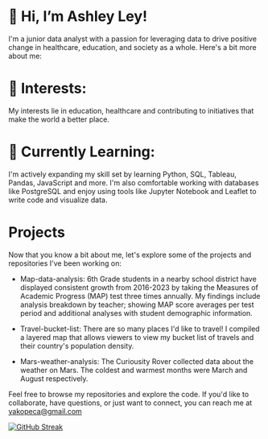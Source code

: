 # 👋 Hi, I’m Ashley Ley!
I'm a junior data analyst with a passion for leveraging data to drive positive change in healthcare, education, and society as a whole. Here's a bit more about me:

# 👀 Interests: 
My interests lie in education, healthcare and contributing to initiatives that make the world a better place.

# 🌱 Currently Learning: 
I'm actively expanding my skill set by learning Python, SQL, Tableau, Pandas, JavaScript and more. I'm also comfortable working with databases like PostgreSQL and enjoy using tools like Jupyter Notebook and Leaflet to write code and visualize data.

# Projects 
Now that you know a bit about me, let's explore some of the projects and repositories I've been working on:

* Map-data-analysis: 6th Grade students in a nearby school district have displayed consistent growth from 2016-2023 by taking the Measures of Academic Progress (MAP) test three times annually. My findings include analysis breakdown by teacher; showing MAP score averages per test period and additional analyses with student demographic information.

* Travel-bucket-list: There are so many places I'd like to travel! I compiled a layered map that allows viewers to view my bucket list of travels and their country's population density.

* Mars-weather-analysis: The Curiousity Rover collected data about the weather on Mars. The coldest and warmest months were March and August respectively. 

Feel free to browse my repositories and explore the code. If you'd like to collaborate, have questions, or just want to connect, you can reach me at yakopeca@gmail.com


[![GitHub Streak](https://streak-stats.demolab.com/?user=ashley-ley)](https://git.io/streak-stats)

<!---
ashley-ley/ashley-ley is a ✨ special ✨ repository because its `README.md` (this file) appears on your GitHub profile.
You can click the Preview link to take a look at your changes.
--->
